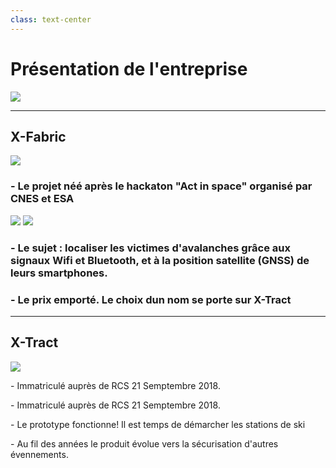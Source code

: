 ```yaml
---
class: text-center
---
```

<h1>Présentation de l'entreprise</h1>
<img src="/img/Xtract.png"/>

---

  <div class="flex-div mb-10">
    <h2 class="mr-5">X-Fabric</h2>
    <img src="/img/x-fabric-logo.png" class="mt-5 w-70" />
  </div>
        <H3>- Le projet néé après le hackaton "Act in space" organisé par CNES et ESA </H3>
    <div class="flex">
            <img src="/img/cnes.jpeg" class="mt-5 ml-10 mr-20 w-70 transform rotate-5" />
            <img src="/img/esa.jpeg" class="mt-5 w-50 transform -rotate-5" />
    </div>
    <h3 class="mt-10">- Le sujet : localiser les victimes d'avalanches grâce aux signaux Wifi et Bluetooth, et à la position satellite (GNSS) de leurs smartphones.</h3>
    <h3 class="mt-10">- Le prix emporté. Le choix dun nom se porte sur X-Tract</h3>

---

<div>
    <v-click>
      <h2>X-Tract</h2>
      <img v-after src="/img/x-tract.jpg" class="mt-5 w-70" />
        <p>- Immatriculé auprès de RCS 21 Semptembre 2018.</p>
        <p>- Immatriculé auprès de RCS 21 Semptembre 2018.</p>
        <p>- Le prototype fonctionne! Il est temps de démarcher les stations de ski </p>
        <p>- Au fil des années le produit évolue vers la sécurisation d'autres évennements.</p>
    </v-click>
  </div>

<!-- Steeve Delardière et Titouan Parand - les cofondateurs d'X-Fabric, décident alors de participer au hackathon “ActInSpace”. L’événement international permet aux participants de travailler sur une centaine de problématiques pendant 24 heures, et en simultané sur tous les continents. -->